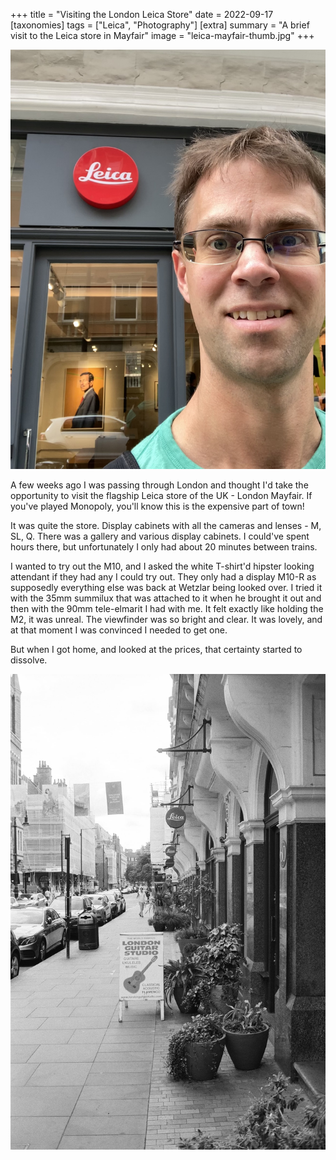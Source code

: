 +++
title =  "Visiting the London Leica Store"
date =  2022-09-17
[taxonomies]
tags =  ["Leica", "Photography"]
[extra]
summary =  "A brief visit to the Leica store in Mayfair"
image = "leica-mayfair-thumb.jpg"
+++

![Exciting!](leica-mayfair.jpg "Exciting!")

A few weeks ago I was passing through London and thought I'd take the opportunity to visit the flagship Leica store of the UK - London Mayfair. If you've played Monopoly, you'll know this is the expensive part of town!

It was quite the store. Display cabinets with all the cameras and lenses - M, SL, Q. There was a gallery and various display cabinets. I could've spent hours there, but unfortunately I only had about 20 minutes between trains.

I wanted to try out the M10, and I asked the white T-shirt'd hipster looking attendant if they had any I could try out. They only had a display M10-R as supposedly everything else was back at Wetzlar being looked over. I tried it with the 35mm summilux that was attached to it when he brought it out and then with the 90mm tele-elmarit I had with me. It felt exactly like holding the M2, it was unreal. The viewfinder was so bright and clear. It was lovely, and at that moment I was convinced I needed to get one.

But when I got home, and looked at the prices, that certainty started to dissolve.

![Duke Street, W1](leica-mayfair-thumb.jpg "Duke Street, W1")
